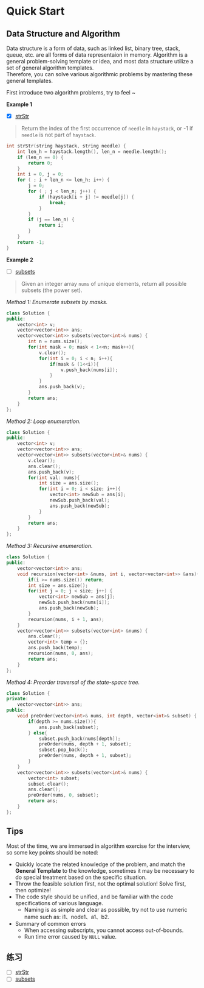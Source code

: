 # Quick Start

## Data Structure and Algorithm

Data structure is a form of data, such as linked list, binary tree, stack, queue, etc. are all forms of data representaion in memory. Algorithm is a general problem-solving template or idea, and most data structure utilize a set of general algorithm templates.  
Therefore, you can solve various algorithmic problems by mastering these general templates.  

First introduce two algorithm problems, try to feel ~

**Example 1**

- [x] [strStr](https://leetcode-cn.com/problems/implement-strstr/)

> Return the index of the first occurrence of `needle` in `haystack`, or -1 if `needle` is not part of `haystack`.

```c++
int strStr(string haystack, string needle) {
    int len_h = haystack.length(), len_n = needle.length();
    if (len_n == 0) {
        return 0;
    }
    int i = 0, j = 0;
    for ( ; i + len_n <= len_h; i++) {
        j = 0;
        for ( ; j < len_n; j++) {
            if (haystack[i + j] != needle[j]) {
                break;
            }
        }
        if (j == len_n) {
            return i;
        }
    }
    return -1;
}
```

**Example 2**

- [ ] [subsets](https://leetcode-cn.com/problems/subsets/)

> Given an integer array `nums` of unique elements, return all possible subsets (the power set).

*Method 1: Enumerate subsets by masks.*

```c++
class Solution {
public:
    vector<int> v;
    vector<vector<int>> ans;
    vector<vector<int>> subsets(vector<int>& nums) {
        int n = nums.size();
        for(int mask = 0; mask < 1<<n; mask++){
            v.clear();
            for(int i = 0; i < n; i++){
                if(mask & (1<<i)){
                    v.push_back(nums[i]);
                }
            }
            ans.push_back(v);
        }
        return ans;
    }
};
```

*Method 2: Loop enumeration.*

```c++
class Solution {
public:
    vector<int> v;
    vector<vector<int>> ans;
    vector<vector<int>> subsets(vector<int>& nums) {
        v.clear();
        ans.clear();
        ans.push_back(v);
        for(int val: nums){
            int size = ans.size();
            for(int i = 0; i < size; i++){
                vector<int> newSub = ans[i];
                newSub.push_back(val);
                ans.push_back(newSub);
            }
        }
        return ans;
    }
};
```

*Method 3: Recursive enumeration.*

```c++
class Solution {
public:
    vector<vector<int>> ans;
    void recursion(vector<int> &nums, int i, vector<vector<int>> &ans){
        if(i >= nums.size()) return;
        int size = ans.size();
        for(int j = 0; j < size; j++) {
            vector<int> newSub = ans[j];
            newSub.push_back(nums[i]);
            ans.push_back(newSub);
        }
        recursion(nums, i + 1, ans);
    }
    vector<vector<int>> subsets(vector<int> &nums) {
        ans.clear();
        vector<int> temp = {};
        ans.push_back(temp);
        recursion(nums, 0, ans);
        return ans;
    }
};
```

*Method 4: Preorder traversal of the state-space tree.*

```c++
class Solution {
private:
    vector<vector<int>> ans;
public:
    void preOrder(vector<int>& nums, int depth, vector<int>& subset) {
        if(depth >= nums.size()){
            ans.push_back(subset);
        } else{
            subset.push_back(nums[depth]);
            preOrder(nums, depth + 1, subset);
            subset.pop_back();
            preOrder(nums, depth + 1, subset);
        }
    }
    vector<vector<int>> subsets(vector<int>& nums) {
        vector<int> subset;
        subset.clear();
        ans.clear();
        preOrder(nums, 0, subset);
        return ans;
    }
};
```

## Tips

Most of the time, we are immersed in algorithm exercise for the interview, so some key points should be noted:  
- Quickly locate the related knowledge of the problem, and match the **General Template** to the knowledge, sometimes it may be necessary to do special treatment based on the specific situation.
- Throw the feasible solution first, not the optimal solution! Solve first, then optimize!
- The code style should be unified, and be familiar with the code specifications of various language.
  - Naming is as simple and clear as possible, try not to use numeric name such as: i1、node1、a1、b2.
- Summary of common errors
  - When accessing subscripts, you cannot access out-of-bounds.
  - Run time error caused by `NULL` value.

## 练习

- [ ] [strStr](https://leetcode-cn.com/problems/implement-strstr/)
- [ ] [subsets](https://leetcode-cn.com/problems/subsets/)
